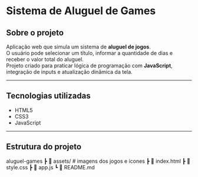 #  Sistema de Aluguel de Games


## Sobre o projeto
Aplicação web que simula um sistema de **aluguel de jogos**.  
O usuário pode selecionar um título, informar a quantidade de dias e receber o valor total do aluguel.  
Projeto criado para praticar lógica de programação com **JavaScript**, integração de inputs e atualização dinâmica da tela.

---

##  Tecnologias utilizadas
- HTML5  
- CSS3  
- JavaScript  

---

##  Estrutura do projeto

aluguel-games
┣ 📂 assets/ # imagens dos jogos e ícones
┣ 📜 index.html
┣ 📜 style.css
┣ 📜 app.js
┗ 📜 README.md

